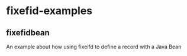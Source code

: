 # fixefid-examples

## fixefidbean
An example about how using fixeifd to define a record with a Java Bean

